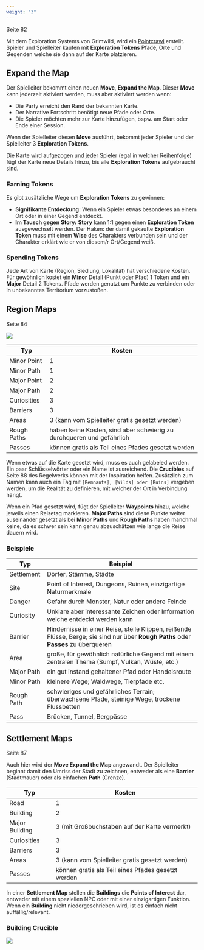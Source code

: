 ```yaml
---
weight: "3"
---
```


Seite 82

Mit dem Exploration Systems von Grimwild, wird ein [Pointcrawl](https://thealexandrian.net/wordpress/48666/roleplaying-games/pointcrawls) erstellt. Spieler und Spielleiter kaufen mit **Exploration Tokens** Pfade, Orte und Gegenden welche sie dann auf der Karte platzieren.
## Expand the Map
Der Spielleiter bekommt einen neuen **Move**, **Expand the Map**. Dieser **Move** kann jederzeit aktiviert werden, muss aber aktiviert werden wenn:

- Die Party erreicht den Rand der bekannten Karte.
- Der Narrative Fortschritt benötigt neue Pfade oder Orte.
- Die Spieler möchten mehr zur Karte hinzufügen, bspw. am Start oder Ende einer Session.

Wenn der Spielleiter diesen **Move** ausführt, bekommt jeder Spieler und der Spielleiter 3 **Exploration Tokens**.

Die Karte wird aufgezogen und jeder Spieler (egal in welcher Reihenfolge) fügt der Karte neue Details hinzu, bis alle **Exploration Tokens** aufgebraucht sind.

### Earning Tokens
Es gibt zusätzliche Wege um **Exploration Tokens** zu gewinnen:

- **Signifikante Entdeckung:** Wenn ein Spieler etwas besonderes an einem Ort oder in einer Gegend entdeckt.
- **Im Tausch gegen Story:** **Story** kann 1:1 gegen einen **Exploration Token** ausgewechselt werden. Der Haken: der damit gekaufte **Exploration Token** muss mit einem **Wise** des Charakters verbunden sein und der Charakter erklärt wie er von diesem/r Ort/Gegend weiß.

### Spending Tokens
Jede Art von Karte (Region, Siedlung, Lokalität) hat verschiedene Kosten. Für gewöhnlich kostet ein **Minor** Detail (Punkt oder Pfad) 1 Token und ein **Major** Detail 2 Tokens. Pfade werden genutzt um Punkte zu verbinden oder in unbekanntes Territorium vorzustoßen.

## Region Maps
Seite 84

![](/images/grimwild-map-symbols-region.png)

| Typ         | Kosten                                                                |
| ----------- | --------------------------------------------------------------------- |
| Minor Point | 1                                                                     |
| Minor Path  | 1                                                                     |
| Major Point | 2                                                                     |
| Major Path  | 2                                                                     |
| Curiosities | 3                                                                     |
| Barriers    | 3                                                                     |
| Areas       | 3 (kann vom Spielleiter gratis gesetzt werden)                        |
| Rough Paths | haben keine Kosten, sind aber schwierig zu durchqueren und gefährlich |
| Passes      | können gratis als Teil eines Pfades gesetzt werden                    |

Wenn etwas auf die Karte gesetzt wird, muss es auch gelabeled werden. Ein paar Schlüsselwörter oder ein Name ist ausreichend. Die **Crucibles** auf Seite 88 des Regelwerks können mit der Inspiration helfen. Zusätzlich zum Namen kann auch ein Tag mit ```[Remnants], [Wilds] oder [Ruins]``` vergeben werden, um die Realität zu definieren, mit welcher der Ort in Verbindung hängt.

Wenn ein Pfad gesetzt wird, fügt der Spielleiter **Waypoints** hinzu, welche jeweils einen Reisetag markieren. **Major Paths** sind diese Punkte weiter auseinander gesetzt als bei **Minor Paths** und **Rough Paths** haben manchmal keine, da es schwer sein kann genau abzuschätzen wie lange die Reise dauern wird.

### Beispiele

| Typ        | Beispiel                                                                                                                            |
| ---------- | ----------------------------------------------------------------------------------------------------------------------------------- |
| Settlement | Dörfer, Stämme, Städte                                                                                                              |
| Site       | Point of Interest, Dungeons, Ruinen, einzigartige Naturmerkmale                                                                     |
| Danger     | Gefahr durch Monster, Natur oder andere Feinde                                                                                      |
| Curiosity  | Unklare aber interessante Zeichen oder Information welche entdeckt werden kann                                                      |
| Barrier    | Hindernisse in einer Reise, steile Klippen, reißende Flüsse, Berge; sie sind nur über **Rough Paths** oder **Passes** zu überqueren |
| Area       | große, für gewöhnlich natürliche Gegend mit einem zentralen Thema (Sumpf, Vulkan, Wüste, etc.)                                      |
| Major Path | ein gut instand gehaltener Pfad oder Handelsroute                                                                                   |
| Minor Path | kleinere Wege; Waldwege, Tierpfade etc.                                                                                             |
| Rough Path | schwieriges und gefährliches Terrain; überwachsene Pfade, steinige Wege, trockene Flussbetten                                       |
| Pass       | Brücken, Tunnel, Bergpässe                                                                                                          |

## Settlement Maps
Seite 87

Auch hier wird der **Move Expand the Map** angewandt. Der Spielleiter beginnt damit den Umriss der Stadt zu zeichnen, entweder als eine **Barrier** (Stadtmauer) oder als einfachen **Path** (Grenze).

| Typ            | Kosten                                                                |
| -------------- | --------------------------------------------------------------------- |
| Road           | 1                                                                     |
| Building       | 2                                                                     |
| Major Building | 3 (mit Großbuchstaben auf der Karte vermerkt)                         |
| Curiosities    | 3                                                                     |
| Barriers       | 3                                                                     |
| Areas          | 3 (kann vom Spielleiter gratis gesetzt werden)                        |
| Passes         | können gratis als Teil eines Pfades gesetzt werden                    |

In einer **Settlement Map** stellen die **Buildings** die **Points of Interest** dar, entweder mit einem speziellen NPC oder mit einer einzigartigen Funktion. Wenn ein **Building** nicht niedergeschrieben wird, ist es einfach nicht auffällig/relevant.

### Building Crucible
![](/images/grimwild-building-crucible.png)
